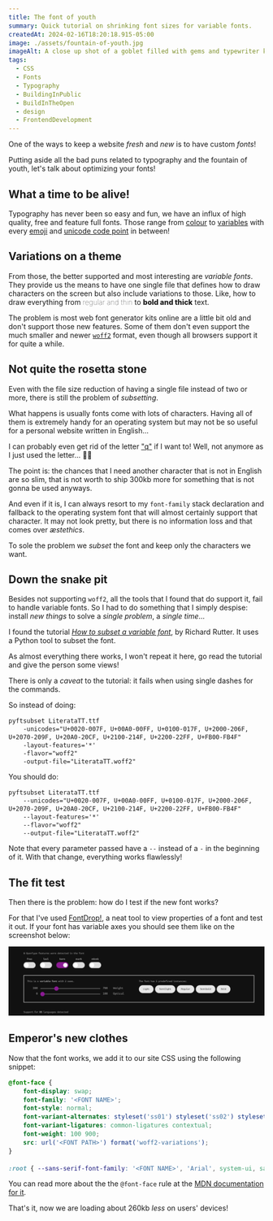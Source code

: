 ```yaml
---
title: The font of youth
summary: Quick tutorial on shrinking font sizes for variable fonts.
createdAt: 2024-02-16T18:20:18.915-05:00
image: ./assets/fountain-of-youth.jpg
imageAlt: A close up shot of a goblet filled with gems and typewriter keys floating on a thick ink on the colours cyan, yellow, and magenta. On the background and out of focus are the mechanical parts of a typewriter.
tags:
  - CSS
  - Fonts
  - Typography
  - BuildingInPublic
  - BuildInTheOpen
  - design
  - FrontendDevelopment
---
```


One of the ways to keep a website _fresh_ and _new_ is to have custom _fonts_!

Putting aside all the bad puns related to typography and the fountain of youth, let's talk about optimizing your fonts!

## What a time to be alive!

Typography has never been so easy and fun, we have an influx of high quality, free and feature full fonts. Those range from [colour](https://caniuse.com/colr-v1) to [variables](https://caniuse.com/variable-fonts) with every [emoji](https://en.wikipedia.org/wiki/Emoji) and [unicode code point](https://en.wikipedia.org/wiki/Code_point) in between!

## Variations on a theme

From those, the better supported and most interesting are _variable fonts_. They provide us the means to have one single file that defines how to draw characters on the screen but also include variations to those. Like, how to draw everything from <span style="font-weight: 100;">regular and thin</span> to <span style="font-weight: 800;">bold and thick</span> text.

The problem is most web font generator kits online are a little bit old and don't support those new features. Some of them don't even support the much smaller and newer [`woff2`](https://caniuse.com/woff2) format, even though all browsers support it for quite a while.

## Not quite the rosetta stone

Even with the file size reduction of having a single file instead of two or more, there is still the problem of _subsetting_.

What happens is usually fonts come with lots of characters. Having all of them is extremely handy for an operating system but may not be so useful for a personal website written in English...

I can probably even get rid of the letter ["q"](https://en.wikipedia.org/wiki/Letter_frequency) if I want to! Well, not anymore as I just used the letter... 🤦‍♂️

The point is: the chances that I need another character that is not in English are so slim, that is not worth to ship 300kb more for something that is not gonna be used anyways.

And even if it is, I can always resort to my `font-family` stack declaration and fallback to the operating system font that will almost certainly support that character. It may not look pretty, but there is no information loss and that comes over _æstethics_.

To sole the problem we _subset_ the font and keep only the characters we want.

## Down the snake pit

Besides not supporting `woff2`, all the tools that I found that do support it, fail to handle variable fonts. So I had to do something that I simply despise: install _new things_ to solve a _single problem_, a _single time_...

I found the tutorial [<cite>How to subset a variable font</cite>](https://clagnut.com/blog/2418/), by Richard Rutter. It uses a Python tool to subset the font.

As almost everything there works, I won't repeat it here, go read the tutorial and give the person some views!

There is only a _caveat_ to the tutorial: it fails when using single dashes for the commands.

So instead of doing:

```shell
pyftsubset LiterataTT.ttf
    -unicodes="U+0020-007F, U+00A0-00FF, U+0100-017F, U+2000-206F, U+2070-209F, U+20A0-20CF, U+2100-214F, U+2200-22FF, U+FB00-FB4F"
    -layout-features='*'
    -flavor="woff2"
    -output-file="LiterataTT.woff2"
```

You should do:

```shell
pyftsubset LiterataTT.ttf
    --unicodes="U+0020-007F, U+00A0-00FF, U+0100-017F, U+2000-206F, U+2070-209F, U+20A0-20CF, U+2100-214F, U+2200-22FF, U+FB00-FB4F"
    --layout-features='*'
    --flavor="woff2"
    --output-file="LiterataTT.woff2"
```

Note that every parameter passed have a `--` instead of a `-` in the beginning of it. With that change, everything works flawlessly!

## The fit test

Then there is the problem: how do I test if the new font works?

For that I've used [FontDrop!](https://fontdrop.info/), a neat tool to view properties of a font and test it out. If your font has variable axes you should see them like on the screenshot below:

![A screenshot of part of the UI for FontDrop showing multiple switches for the open type features of a font and two axes showing the weight and optical variations for the same font.](./assets/font-axes.png)

## Emperor's new clothes

Now that the font works, we add it to our site CSS using the following snippet:

```css
@font-face {
	font-display: swap;
	font-family: '<FONT NAME>';
	font-style: normal;
	font-variant-alternates: styleset('ss01') styleset('ss02') styleset('ss03') styleset('ss19') styleset('ss20');
	font-variant-ligatures: common-ligatures contextual;
	font-weight: 100 900;
	src: url('<FONT PATH>') format('woff2-variations');
}

:root { --sans-serif-font-family: '<FONT NAME>', 'Arial', system-ui, sans-serif; }
```

You can read more about the the `@font-face` rule at the [MDN documentation for it](https://developer.mozilla.org/en-US/docs/Web/CSS/@font-face).

That's it, now we are loading about 260kb _less_ on users' devices!
